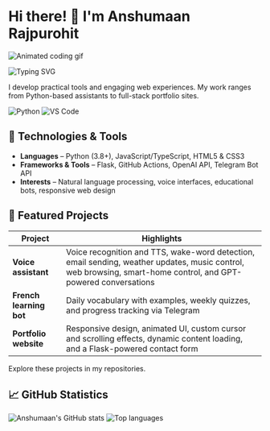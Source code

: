 # Hi there! 👋 I'm Anshumaan Rajpurohit

![Animated coding gif](https://media0.giphy.com/media/v1.Y2lkPTc5MGI3NjExNW81bWt3dDZvY2xtbHFtazExcW0yNzJveHY4azMyemo1YW41MnF5biZlcD12MV9pbnRlcm5hbF9naWZfYnlfaWQmY3Q9Zw/jBOOXxSJfG8kqMxT11/giphy.gif)

![Typing SVG](https://readme-typing-svg.herokuapp.com/?lines=Hi+there!+👋;I+am+Anshumaan+Rajpurohit;Welcome+to+my+GitHub!)

I develop practical tools and engaging web experiences. My work ranges from Python-based assistants to full-stack portfolio sites.

![Python](https://img.shields.io/badge/Python-3.9-blue)
![VS Code](https://img.shields.io/badge/Editor-VS%20Code-informational)

## 🔧 Technologies & Tools

- **Languages** – Python (3.8+), JavaScript/TypeScript, HTML5 & CSS3  
- **Frameworks & Tools** – Flask, GitHub Actions, OpenAI API, Telegram Bot API  
- **Interests** – Natural language processing, voice interfaces, educational bots, responsive web design

## 🌟 Featured Projects

| Project | Highlights |
|--------|-----------|
| **Voice assistant** | Voice recognition and TTS, wake-word detection, email sending, weather updates, music control, web browsing, smart-home control, and GPT-powered conversations |
| **French learning bot** | Daily vocabulary with examples, weekly quizzes, and progress tracking via Telegram |
| **Portfolio website** | Responsive design, animated UI, custom cursor and scrolling effects, dynamic content loading, and a Flask-powered contact form |

Explore these projects in my repositories.

## 📈 GitHub Statistics

![Anshumaan's GitHub stats](https://github-readme-stats.vercel.app/api?username=CLOVER-LOVES&show_icons=true&theme=radical)
![Top languages](https://github-readme-stats.vercel.app/api/top-langs/?username=CLOVER-LOVES&layout=compact)
